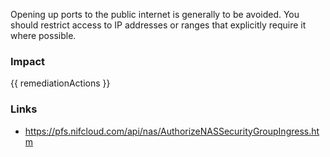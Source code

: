 
Opening up ports to the public internet is generally to be avoided. You should restrict access to IP addresses or ranges that explicitly require it where possible.


### Impact
<!-- Add Impact here -->

<!-- DO NOT CHANGE -->
{{ remediationActions }}

### Links
- https://pfs.nifcloud.com/api/nas/AuthorizeNASSecurityGroupIngress.htm


